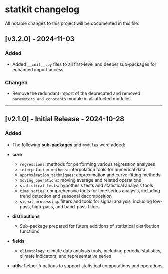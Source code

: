 # statkit changelog

All notable changes to this project will be documented in this file.

## [v3.2.0] - 2024-11-03

### Added

- Added `__init__.py` files to all first-level and deeper sub-packages for enhanced import access

### Changed

- Remove the redundant import of the deprecated and removed `parameters_and_constants` module in all affected modules.

---

## [v2.1.0] - Initial Release - 2024-10-28

### Added

- The following **sub-packages** and `modules` were added:

- **core** 
	- `regressions`: methods for performing various regression analyses
	- `interpolation_methods`: interpolation tools for numerical data
	- `approximation_techniques`: approximation and curve-fitting methods
	- `moving_operations`: moving average and related operations
	- `statistical_tests`: hypothesis tests and statistical analysis tools
	- `time_series`: comprehensive tools for time series analysis, including trend detection and seasonal decomposition
	- `signal_processing`: filters and tools for signal analysis, including low-pass, high-pass, and band-pass filters
- **distributions**
	- Sub-package prepared for future additions of statistical distribution functions
- **fields**
	- `climatology`: climate data analysis tools, including periodic statistics, climate indicators, and representative series
- **utils**: helper functions to support statistical computations and operations
